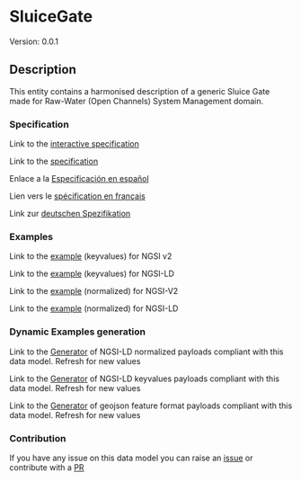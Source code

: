 # SluiceGate
Version: 0.0.1

## Description 

This entity contains a harmonised description of a generic Sluice Gate made for Raw-Water (Open Channels) System Management domain.
### Specification

Link to the [interactive specification](https://swagger.lab.fiware.org/?url=https://github.com/smart-data-models/dataModel.OpenChannelManagement/blob/master/SluiceGate/swagger.yaml)

Link to the [specification](https://github.com/smart-data-models/dataModel.OpenChannelManagement/blob/master/SluiceGate/doc/spec.md)

Enlace a la [Especificación en español](https://github.com/smart-data-models/dataModel.OpenChannelManagement/blob/master/SluiceGate/doc/spec_ES.md)

Lien vers le [spécification en français](https://github.com/smart-data-models/dataModel.OpenChannelManagement/blob/master/SluiceGate/doc/spec_FR.md)

Link zur [deutschen Spezifikation](https://github.com/smart-data-models/dataModel.OpenChannelManagement/blob/master/SluiceGate/doc/spec_DE.md)
### Examples

Link to the [example](https://github.com/smart-data-models/dataModel.OpenChannelManagement/blob/master/SluiceGate/examples/example.json) (keyvalues) for NGSI v2

Link to the [example](https://github.com/smart-data-models/dataModel.OpenChannelManagement/blob/master/SluiceGate/examples/example.jsonld) (keyvalues) for NGSI-LD

Link to the [example](https://github.com/smart-data-models/dataModel.OpenChannelManagement/blob/master/SluiceGate/examples/example-normalized.json) (normalized) for NGSI-V2

Link to the [example](https://github.com/smart-data-models/dataModel.OpenChannelManagement/blob/master/SluiceGate/examples/example-normalized.jsonld) (normalized) for NGSI-LD
### Dynamic Examples generation

Link to the [Generator](https://smartdatamodels.org/extra/ngsi-ld_generator.php?schemaUrl=https://raw.githubusercontent.com/smart-data-models/dataModel.OpenChannelManagement/master/SluiceGate/schema.json&email=info@smartdatamodels.org) of NGSI-LD normalized payloads compliant with this data model. Refresh for new values

Link to the [Generator](https://smartdatamodels.org/extra/ngsi-ld_generator_keyvalues.php?schemaUrl=https://raw.githubusercontent.com/smart-data-models/dataModel.OpenChannelManagement/master/SluiceGate/schema.json&email=info@smartdatamodels.org) of NGSI-LD keyvalues payloads compliant with this data model. Refresh for new values

Link to the [Generator](https://smartdatamodels.org/extra/geojson_features_generator_v1.0.php?schemaUrl=https://raw.githubusercontent.com/smart-data-models/dataModel.OpenChannelManagement/master/SluiceGate/schema.json&email=info@smartdatamodels.org) of geojson feature format payloads compliant with this data model. Refresh for new values
### Contribution

 If you have any issue on this data model you can raise an [issue](https://github.com/smart-data-models/dataModel.OpenChannelManagement/issues)  or contribute with a [PR](https://github.com/smart-data-models/dataModel.OpenChannelManagement/pulls)